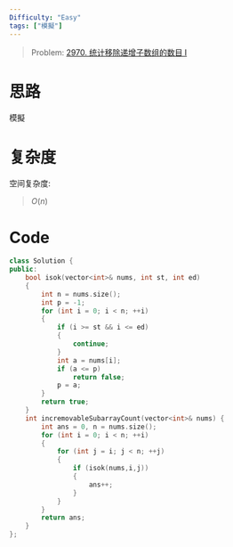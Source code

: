 ```yaml
---
Difficulty: "Easy"
tags: ["模擬"]
---
```


> Problem: [2970. 统计移除递增子数组的数目 I](https://leetcode.cn/problems/count-the-number-of-incremovable-subarrays-i/)

# 思路

模擬

# 复杂度

空间复杂度:
> $O(n)$

# Code
```C++
class Solution {
public:
    bool isok(vector<int>& nums, int st, int ed)
    {
        int n = nums.size();
        int p = -1;
        for (int i = 0; i < n; ++i)
        {
            if (i >= st && i <= ed)
            {
                continue;
            }
            int a = nums[i];
            if (a <= p)
                return false;
            p = a;
        }
        return true;
    }
    int incremovableSubarrayCount(vector<int>& nums) {
        int ans = 0, n = nums.size();
        for (int i = 0; i < n; ++i)
        {
            for (int j = i; j < n; ++j)
            {
                if (isok(nums,i,j))
                {
                    ans++;
                }
            }
        }
        return ans;
    }
};
```
